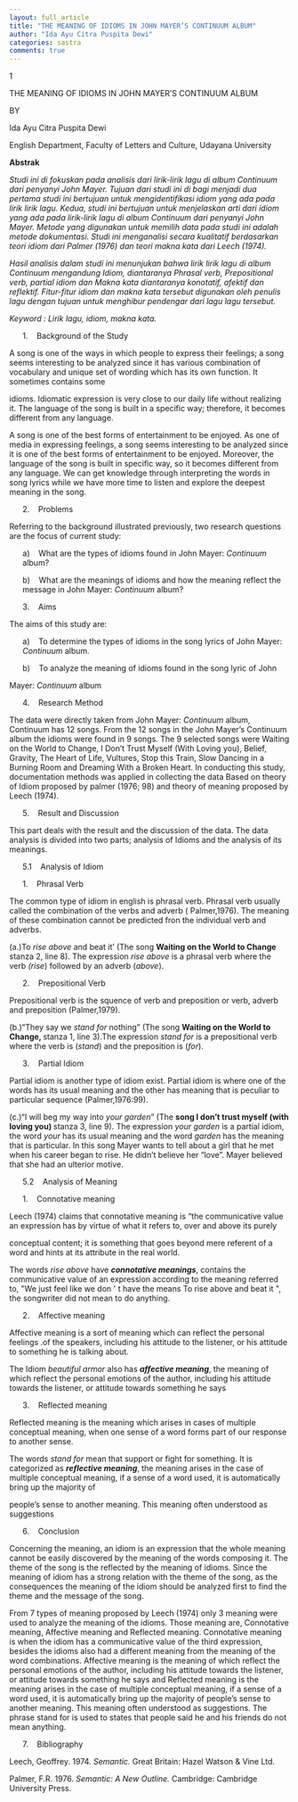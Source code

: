 ```yaml
---
layout: full_article
title: "THE MEANING OF IDIOMS IN JOHN MAYER’S CONTINUUM ALBUM"
author: "Ida Ayu Citra Puspita Dewi"
categories: sastra
comments: true
---
```


<p><span class="font1">1</span></p>
<p><span class="font1">THE MEANING OF IDIOMS IN JOHN MAYER’S CONTINUUM ALBUM</span></p>
<p><span class="font1">BY</span></p>
<p><span class="font1">Ida Ayu Citra Puspita Dewi</span></p>
<p><span class="font1">English Department, Faculty of Letters and Culture, Udayana University</span></p>
<p><span class="font1" style="font-weight:bold;">Abstrak</span></p>
<p><span class="font1" style="font-style:italic;">Studi ini di fokuskan pada analisis dari lirik-lirik lagu di album Continuum dari penyanyi John Mayer. Tujuan dari studi ini di bagi menjadi dua pertama studi ini bertujuan untuk mengidentifikasi idiom yang ada pada lirik lirik lagu. Kedua, studi ini bertujuan untuk menjelaskan arti dari idiom yang ada pada lirik-lirik lagu di album Continuum dari penyanyi John Mayer. Metode yang digunakan untuk memilih data pada studi ini adalah metode dokumentasi. Studi ini menganalisi secara kualitatif berdasarkan teori idiom dari Palmer (1976) dan teori makna kata dari Leech (1974).</span></p>
<p><span class="font1" style="font-style:italic;">Hasil analisis dalam studi ini menunjukan bahwa lirik lirik lagu di album Continuum mengandung Idiom, diantaranya Phrasal verb, Prepositional verb, partial idiom dan Makna kata diantaranya konotatif, afektif dan reflektif. Fitur-fitur idiom dan makna kata tersebut digunakan oleh penulis lagu dengan tujuan untuk menghibur pendengar dari lagu lagu tersebut.</span></p>
<p><span class="font1" style="font-style:italic;">Keyword : Lirik lagu, idiom, makna kata.</span></p>
<ul style="list-style:none;"><li>
<p><span class="font1">1. &nbsp;&nbsp;&nbsp;Background of the Study</span></p></li></ul>
<p><span class="font1">A song is one of the ways in which people to express their feelings; a song seems interesting to be analyzed since it has various combination of vocabulary and unique set of wording which has its own function. It sometimes contains some</span></p>
<p><span class="font1">idioms. Idiomatic expression is very close to our daily life without realizing it. The language of the song is built in a specific way; therefore, it becomes different from any language.</span></p>
<p><span class="font1">A song is one of the best forms of entertainment to be enjoyed. As one of media in expressing feelings, a song seems interesting to be analyzed since it is one of the best forms of entertainment to be enjoyed. Moreover, the language of the song is built in specific way, so it becomes different from any language. We can get knowledge through interpreting the words in song lyrics while we have more time to listen and explore the deepest meaning in the song.</span></p>
<ul style="list-style:none;"><li>
<p><span class="font1">2. &nbsp;&nbsp;&nbsp;Problems</span></p></li></ul>
<p><span class="font1">Referring to the background illustrated previously, two research questions are the focus of current study:</span></p>
<ul style="list-style:none;"><li>
<p><span class="font1">a) &nbsp;&nbsp;&nbsp;What are the types of idioms found in John Mayer: </span><span class="font1" style="font-style:italic;">Continuum</span><span class="font1"> album?</span></p></li>
<li>
<p><span class="font1">b) &nbsp;&nbsp;&nbsp;What are the meanings of idioms and how the meaning reflect the message in John Mayer: </span><span class="font1" style="font-style:italic;">Continuum</span><span class="font1"> album?</span></p></li></ul>
<ul style="list-style:none;"><li>
<p><span class="font1">3. &nbsp;&nbsp;&nbsp;Aims</span></p></li></ul>
<p><span class="font1">The aims of this study are:</span></p>
<ul style="list-style:none;"><li>
<p><span class="font1">a) &nbsp;&nbsp;&nbsp;To determine the types of idioms in the song lyrics of John Mayer: </span><span class="font1" style="font-style:italic;">Continuum</span><span class="font1"> album.</span></p></li>
<li>
<p><span class="font1">b) &nbsp;&nbsp;&nbsp;To analyze the meaning of idioms found in the song lyric of John</span></p></li></ul>
<p><span class="font1">Mayer: </span><span class="font1" style="font-style:italic;">Continuum</span><span class="font1"> album</span></p>
<ul style="list-style:none;"><li>
<p><span class="font1">4. &nbsp;&nbsp;&nbsp;Research Method</span></p></li></ul>
<p><span class="font1">The data were directly taken from John Mayer: </span><span class="font1" style="font-style:italic;">Continuum</span><span class="font1"> album, Continuum has 12 songs. From the 12 songs in the John Mayer’s Continuum album the idioms were found in 9 songs. The 9 selected songs were Waiting on the World to Change, I Don’t Trust Myself (With Loving you), Belief, Gravity, The Heart of Life, Vultures, Stop this Train, Slow Dancing in a Burning Room and Dreaming With a Broken Heart. In conducting this study, documentation methods was applied in collecting the data Based on theory of Idiom proposed by palmer (1976; 98) and theory of meaning proposed by Leech (1974).</span></p>
<ul style="list-style:none;"><li>
<p><span class="font1">5. &nbsp;&nbsp;&nbsp;Result and Discussion</span></p></li></ul>
<p><span class="font1">This part deals with the result and the discussion of the data. The data analysis is divided into two parts; analysis of Idioms and the analysis of its meanings.</span></p>
<ul style="list-style:none;"><li>
<p><span class="font1">5.1 &nbsp;&nbsp;&nbsp;Analysis of Idiom</span></p></li></ul>
<ul style="list-style:none;"><li>
<p><span class="font1">1. &nbsp;&nbsp;&nbsp;Phrasal Verb</span></p></li></ul>
<p><span class="font1">The common type of idiom in english is phrasal verb. Phrasal verb usually called the combination of the verbs and adverb ( Palmer,1976). The meaning of these combination cannot be predicted fron the individual verb and adverbs.</span></p>
<p><span class="font1">(a.)To </span><span class="font1" style="font-style:italic;">rise above</span><span class="font1"> and beat it’ (The song </span><span class="font1" style="font-weight:bold;">Waiting on the World to Change </span><span class="font1">stanza 2, line 8). The expression </span><span class="font1" style="font-style:italic;">rise above</span><span class="font1"> is a phrasal verb where the verb </span><span class="font1" style="font-style:italic;">(rise</span><span class="font1">) followed by an adverb (</span><span class="font1" style="font-style:italic;">above</span><span class="font1">).</span></p>
<ul style="list-style:none;"><li>
<p><span class="font1">2. &nbsp;&nbsp;&nbsp;Prepositional Verb</span></p></li></ul>
<p><span class="font1">Prepositional verb is the squence of verb and preposition or verb, adverb and preposition (Palmer,1979).</span></p>
<p><span class="font1">(b.)“They say we </span><span class="font1" style="font-style:italic;">stand for</span><span class="font1"> nothing” (The song </span><span class="font1" style="font-weight:bold;">Waiting on the World to Change, </span><span class="font1">stanza 1, line 3).The expression </span><span class="font1" style="font-style:italic;">stand for</span><span class="font1"> is a prepositional verb where the verb is (</span><span class="font1" style="font-style:italic;">stand</span><span class="font1">) and the preposition is (</span><span class="font1" style="font-style:italic;">for</span><span class="font1">).</span></p>
<ul style="list-style:none;"><li>
<p><span class="font1">3. &nbsp;&nbsp;&nbsp;Partial Idiom</span></p></li></ul>
<p><span class="font1">Partial idiom is another type of idiom exist. Partial idiom is where one of the words has its usual meaning and the other has meaning that is peculiar to particular sequence (Palmer,1976:99).</span></p>
<p><span class="font1">(c.)“I will beg my way into </span><span class="font1" style="font-style:italic;">your garden</span><span class="font1">” (The </span><span class="font1" style="font-weight:bold;">song I don’t trust myself (with loving you) </span><span class="font1">stanza 3, line 9). The expression </span><span class="font1" style="font-style:italic;">your garden</span><span class="font1"> is a partial idiom, the word </span><span class="font1" style="font-style:italic;">your</span><span class="font1"> has its usual meaning and the word </span><span class="font1" style="font-style:italic;">garden</span><span class="font1"> has the meaning that is particular. In this song Mayer wants to tell about a girl that he met when his career began to rise. He didn’t believe her “love”. Mayer believed that she had an ulterior motive.</span></p>
<ul style="list-style:none;"><li>
<p><span class="font1">5.2 &nbsp;&nbsp;&nbsp;Analysis of Meaning</span></p></li></ul>
<ul style="list-style:none;"><li>
<p><span class="font1">1. &nbsp;&nbsp;&nbsp;Connotative meaning</span></p></li></ul>
<p><span class="font1">Leech (1974) claims that connotative meaning is “the communicative value an expression has by virtue of what it refers to, over and above its purely</span></p>
<p><span class="font1">conceptual content; it is something that goes beyond mere referent of a word and hints at its attribute in the real world.</span></p>
<p><span class="font1">The words </span><span class="font1" style="font-style:italic;">rise above</span><span class="font1"> have </span><span class="font1" style="font-weight:bold;font-style:italic;">connotative meanings</span><span class="font1">, contains the communicative value of an expression according to the meaning referred to, &quot;We just feel like we don ' t have the means To rise above and beat it &quot;, the songwriter did not mean to do anything.</span></p>
<ul style="list-style:none;"><li>
<p><span class="font1">2. &nbsp;&nbsp;&nbsp;Affective meaning</span></p></li></ul>
<p><span class="font1">Affective meaning is a sort of meaning which can reflect the personal feelings .of the speakers, including his attitude to the listener, or his attitude to something he is talking about.</span></p>
<p><span class="font1">The Idiom </span><span class="font1" style="font-style:italic;">beautiful armor</span><span class="font1"> also has </span><span class="font1" style="font-weight:bold;font-style:italic;">affective meaning</span><span class="font1">, the meaning of which reflect the personal emotions of the author, including his attitude towards the listener, or attitude towards something he says</span></p>
<ul style="list-style:none;"><li>
<p><span class="font1">3. &nbsp;&nbsp;&nbsp;Reflected meaning</span></p></li></ul>
<p><span class="font1">Reflected meaning is the meaning which arises in cases of multiple conceptual meaning, when one sense of a word forms part of our response to another sense.</span></p>
<p><span class="font1">The words </span><span class="font1" style="font-style:italic;">stand for</span><span class="font1"> mean that support or fight for something. It is categorized as </span><span class="font1" style="font-weight:bold;font-style:italic;">reflective meaning</span><span class="font1">, the meaning arises in the case of multiple conceptual meaning, if a sense of a word used, it is automatically bring up the majority of</span></p>
<p><span class="font1">people’s sense to another meaning. This meaning often understood as suggestions</span></p>
<ul style="list-style:none;"><li>
<p><span class="font1">6. &nbsp;&nbsp;&nbsp;Conclusion</span></p></li></ul>
<p><span class="font1">Concerning the meaning, an idiom is an expression that the whole meaning cannot be easily discovered by the meaning of the words composing it. The theme of the song is the reflected by the meaning of idioms. Since the meaning of idiom has a strong relation with the theme of the song, as the consequences the meaning of the idiom should be analyzed first to find the theme and the message of the song.</span></p>
<p><span class="font1">From 7 types of meaning proposed by Leech (1974) only 3 meaning were used to analyze the meaning of the idioms. Those meaning are, Connotative meaning, Affective meaning and Reflected meaning. Connotative meaning is when the idiom has a communicative value of the third expression, besides the idioms also had a different meaning from the meaning of the word combinations. Affective meaning is the meaning of which reflect the personal emotions of the author, including his attitude towards the listener, or attitude towards something he says and Reflected meaning is the meaning arises in the case of multiple conceptual meaning, if a sense of a word used, it is automatically bring up the majority of people’s sense to another meaning. This meaning often understood as suggestions. The phrase stand for is used to states that people said he and his friends do not mean anything</span><span class="font0">.</span></p>
<ul style="list-style:none;"><li>
<p><span class="font1">7. &nbsp;&nbsp;&nbsp;Bibliography</span></p></li></ul>
<p><span class="font1">Leech, Geoffrey. 1974. </span><span class="font1" style="font-style:italic;">Semantic.</span><span class="font1"> Great Britain: Hazel Watson &amp;&nbsp;Vine Ltd.</span></p>
<p><span class="font1">Palmer, F.R. 1976. </span><span class="font1" style="font-style:italic;">Semantic: A New Outline.</span><span class="font1"> Cambridge: Cambridge University Press.</span></p>